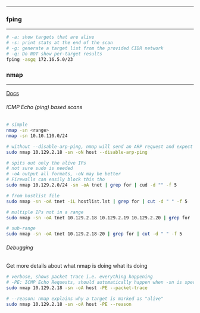 -- -
### fping
-- -
```bash
# -a: show targets that are alive 
# -s: print stats at the end of the scan 
# -g: generate a target list from the provided CIDR network 
# -q: Do NOT show per-target results 
fping -asgq 172.16.5.0/23
```
### nmap
-- -
[Docs](https://nmap.org/book/host-discovery-strategies.html)
###### ICMP Echo (ping) based scans
```bash
# simple
nmap -sn <range>
nmap -sn 10.10.110.0/24

# without --disable-arp-ping, nmap will send an ARP request and expect a reply, marking it as "not alive" if this doesn't go through first. If it fails, the ICMP ping is not done at all, so may be work disabling the ARP ping first, and trying ONLY an ICMP ping
sudo nmap 10.129.2.18 -sn -oN host --disable-arp-ping 

# spits out only the alive IPs
# not sure sudo is needed
# -oA output all formats, -oN may be better
# Firewalls can easily block this tho
sudo nmap 10.129.2.0/24 -sn -oA tnet | grep for | cud -d "" -f 5

# from hostlist file
sudo nmap -sn -oA tnet -iL hostlist.lst | grep for | cut -d " " -f 5

# multiple IPs not in a range
sudo nmap -sn -oA tnet 10.129.2.18 10.129.2.19 10.129.2.20 | grep for | cut -d " " -f 5

# sub-range
sudo nmap -sn -oA tnet 10.129.2.18-20 | grep for | cut -d " " -f 5
```
###### Debugging 
Get more details about what nmap is doing what its doing
```bash
# verbose, shows packet trace i.e. everything happening
# -PE: ICMP Echo Requests, should automatically happen when -sn is specified
sudo nmap 10.129.2.18 -sn -oA host -PE --packet-trace

# --reason: nmap explains why a target is marked as "alive"
sudo nmap 10.129.2.18 -sn -oA host -PE --reason
```